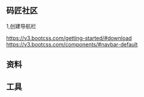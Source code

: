 ## 码匠社区
1,创建导航栏

https://v3.bootcss.com/getting-started/#download
https://v3.bootcss.com/components/#navbar-default


## 资料


## 工具